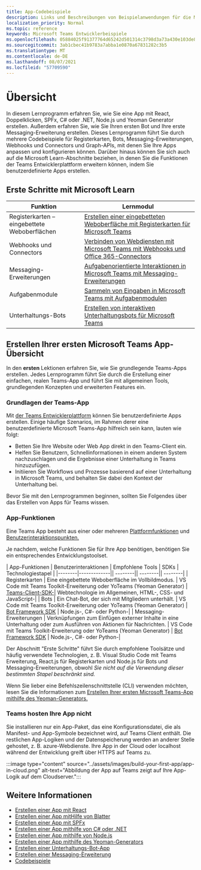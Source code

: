 ```yaml
---
title: App-Codebeispiele
description: Links und Beschreibungen von Beispielanwendungen für die Microsoft Teams-Entwicklerplattform
localization_priority: Normal
ms.topic: reference
keywords: Microsoft Teams Entwicklerbeispiele
ms.openlocfilehash: 05884025f91377764d65242d501314c3798d3a73a430e103de885692c1e2ee63
ms.sourcegitcommit: 3ab1cbec41b9783a7abba1e0870a67831282c3b5
ms.translationtype: MT
ms.contentlocale: de-DE
ms.lasthandoff: 08/07/2021
ms.locfileid: "57709590"
---
```

# <a name="overview"></a>Übersicht

In diesem Lernprogramm erfahren Sie, wie Sie eine App mit React, Doppelklicken, SPFx, C# oder .NET, Node.js und Yeoman Generator erstellen. Außerdem erfahren Sie, wie Sie Ihren ersten Bot und Ihre erste Messaging-Erweiterung erstellen. Dieses Lernprogramm führt Sie durch mehrere Codebeispiele für Registerkarten, Bots, Messaging-Erweiterungen, Webhooks und Connectors und Graph-APIs, mit denen Sie Ihre Apps anpassen und konfigurieren können. Darüber hinaus können Sie sich auch auf die Microsoft Learn-Abschnitte beziehen, in denen Sie die Funktionen der Teams Entwicklerplattform erweitern können, indem Sie benutzerdefinierte Apps erstellen.  

## <a name="getting-started-with-microsoft-learn"></a>Erste Schritte mit Microsoft Learn

| **Funktion**| **Lernmodul**|
|--------|-------------|
| Registerkarten – eingebettete Weboberflächen  |  [Erstellen einer eingebetteten Weboberfläche mit Registerkarten für Microsoft Teams](/learn/modules/embedded-web-experiences/) |
| Webhooks und Connectors  |  [Verbinden von Webdiensten mit Microsoft Teams mit Webhooks und Office 365-Connectors](/learn/modules/msteams-webhooks-connectors/) |
|Messaging-Erweiterungen  | [Aufgabenorientierte Interaktionen in Microsoft Teams mit Messaging-Erweiterungen](/learn/modules/msteams-messaging-extensions/)  |
| Aufgabenmodule |  [Sammeln von Eingaben in Microsoft Teams mit Aufgabenmodulen](/learn/modules/msteams-task-modules/) |
| Unterhaltungs-Bots  | [Erstellen von interaktiven Unterhaltungsbots für Microsoft Teams](/learn/modules/msteams-conversation-bots/)  |

## <a name="build-your-first-microsoft-teams-app-overview"></a>Erstellen Ihrer ersten Microsoft Teams App-Übersicht

In den **ersten** Lektionen erfahren Sie, wie Sie grundlegende Teams-Apps erstellen. Jedes Lernprogramm führt Sie durch die Erstellung einer einfachen, realen Teams-App und führt Sie mit allgemeinen Tools, grundlegenden Konzepten und erweiterten Features ein.

### <a name="teams-app-fundamentals"></a>Grundlagen der Teams-App

Mit [der Teams Entwicklerplattform](../overview.md) können Sie benutzerdefinierte Apps erstellen. Einige häufige Szenarios, im Rahmen derer eine benutzerdefinierte Microsoft Teams-App hilfreich sein kann, lauten wie folgt:

* Betten Sie Ihre Website oder Web App direkt in den Teams-Client ein.
* Helfen Sie Benutzern, Schnellinformationen in einem anderen System nachzuschlagen und die Ergebnisse einer Unterhaltung in Teams hinzuzufügen.
* Initiieren Sie Workflows und Prozesse basierend auf einer Unterhaltung in Microsoft Teams, und behalten Sie dabei den Kontext der Unterhaltung bei.

Bevor Sie mit den Lernprogrammen beginnen, sollten Sie Folgendes über das Erstellen von Apps für Teams wissen.

### <a name="app-capabilities"></a>App-Funktionen

Eine Teams App besteht aus einer oder mehreren [Plattformfunktionen](../concepts/capabilities-overview.md) und [Benutzerinteraktionspunkten.](../concepts/extensibility-points.md)

Je nachdem, welche Funktionen Sie für Ihre App benötigen, benötigen Sie ein entsprechendes Entwicklungstoolset.

| App-Funktionen | Benutzerinteraktionen | Empfohlene Tools | SDKs | Technologiestapel | |--------|-------------|| --------|| --------|| --------| | Registerkarten | Eine eingebettete Weboberfläche im Vollbildmodus. | VS Code mit Teams Toolkit-Erweiterung oder YoTeams (Yeoman Generator) | [Teams-Client-SDK-|](/javascript/api/overview/msteams-client) Webtechnologie im Allgemeinen, HTML-, CSS- und JavaScript-| | Bots | Ein Chat-Bot, der sich mit Mitgliedern unterhält. | VS Code mit Teams Toolkit-Erweiterung oder YoTeams (Yeoman Generator) | [Bot Framework SDK](https://dev.botframework.com/) | Node.js-, C#- oder Python-| | Messaging-Erweiterungen | Verknüpfungen zum Einfügen externer Inhalte in eine Unterhaltung oder zum Ausführen von Aktionen für Nachrichten. | VS Code mit Teams Toolkit-Erweiterung oder YoTeams (Yeoman Generator) | [Bot Framework SDK](https://dev.botframework.com/) | Node.js-, C#- oder Python-|

Der Abschnitt "Erste Schritte" führt Sie durch empfohlene Toolsätze und häufig verwendete Technologien, z. B. Visual Studio Code mit Teams Erweiterung, React.js für Registerkarten und Node.js für Bots und Messaging-Erweiterungen, obwohl *Sie nicht auf die Verwendung dieser bestimmten Stapel beschränkt sind.*

Wenn Sie lieber eine Befehlszeilenschnittstelle (CLI) verwenden möchten, lesen Sie die Informationen zum [Erstellen Ihrer ersten Microsoft Teams-App mithilfe des Yeoman-Generators.](../get-started/get-started-yeoman.md)

### <a name="teams-does-not-host-your-app"></a>Teams hosten Ihre App nicht

Sie installieren nur ein App-Paket, das eine Konfigurationsdatei, die als Manifest- und App-Symbole bezeichnet wird, auf Teams Client enthält. Die restlichen App-Logiken und der Datenspeicherung werden an anderer Stelle gehostet, z. B. azure-Webdienste. Ihre App in der Cloud oder localhost während der Entwicklung greift über HTTPS auf Teams zu.

:::image type="content" source="../assets/images/build-your-first-app/app-in-cloud.png" alt-text="Abbildung der App auf Teams zeigt auf Ihre App-Logik auf dem Cloudserver.":::

## <a name="see-also"></a>Weitere Informationen

* [Erstellen einer App mit React](first-app-react.md)
* [Erstellen einer App mitHilfe von Blatter](first-app-blazor.md)
* [Erstellen einer App mit SPFx](first-app-spfx.md)
* [Erstellen einer App mithilfe von C# oder .NET](get-started-dotnet-app-studio.md)
* [Erstellen einer App mithilfe von Node.js](get-started-nodejs-app-studio.md)
* [Erstellen einer App mithilfe des Yeoman-Generators](get-started-yeoman.md)
* [Erstellen einer Unterhaltungs-Bot-App](first-app-bot.md)
* [Erstellen einer Messaging-Erweiterung](first-message-extension.md)
* [Codebeispiele](https://github.com/OfficeDev/Microsoft-Teams-Samples)